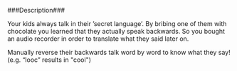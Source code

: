 ﻿###Description###

Your kids always talk in their ’secret language’. By bribing one of them with chocolate you learned that they actually 
speak backwards. So you bought an audio recorder in order to translate what they said later on.

Manually reverse their backwards talk word by word to know what they say! 
(e.g. “looc” results in "cool")
